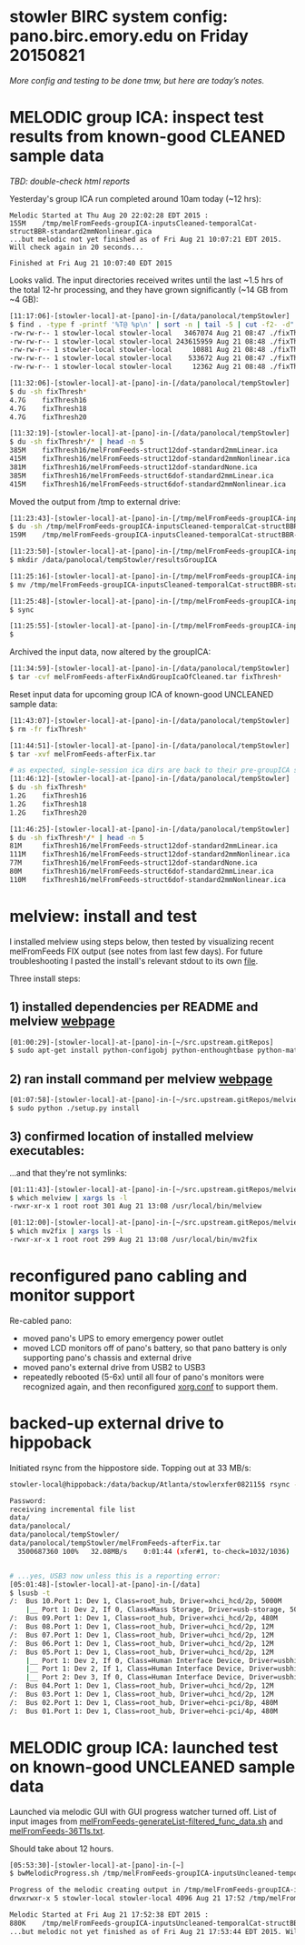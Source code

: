 # stowler BIRC system config: pano.birc.emory.edu on Friday 20150821

_More config and testing to be done tmw, but here are today’s notes._


# MELODIC group ICA: inspect test results from known-good CLEANED sample data

_TBD: double-check html reports_

Yesterday's group ICA run completed around 10am today (~12 hrs):
```
Melodic Started at Thu Aug 20 22:02:28 EDT 2015 :
155M    /tmp/melFromFeeds-groupICA-inputsCleaned-temporalCat-structBBR-standard2mmNonlinear.gica
...but melodic not yet finished as of Fri Aug 21 10:07:21 EDT 2015. Will check again in 20 seconds...

Finished at Fri Aug 21 10:07:40 EDT 2015
```

Looks valid. The input directories received writes until the last ~1.5 hrs of the total 12-hr processing, and they have grown significantly (~14 GB from ~4 GB):

```bash
[11:17:06]-[stowler-local]-at-[pano]-in-[/data/panolocal/tempStowler]
$ find . -type f -printf '%T@ %p\n' | sort -n | tail -5 | cut -f2- -d" " | xargs ls -al
-rw-rw-r-- 1 stowler-local stowler-local   3467074 Aug 21 08:47 ./fixThresh16/melFromFeeds-struct6dof-standardNone.ica/filtered_func_data_clean_melFromFeeds-groupICA-inputsCleaned-temporalCat-structBBR-standard2mmNonlinear.ica/reg_standard/bg_image.nii.gz
-rw-rw-r-- 1 stowler-local stowler-local 243615959 Aug 21 08:48 ./fixThresh16/melFromFeeds-struct6dof-standardNone.ica/filtered_func_data_clean_melFromFeeds-groupICA-inputsCleaned-temporalCat-structBBR-standard2mmNonlinear.ica/reg_standard/filtered_func_data.nii.gz
-rw-rw-r-- 1 stowler-local stowler-local     10881 Aug 21 08:48 ./fixThresh16/melFromFeeds-struct6dof-standardNone.ica/filtered_func_data_clean_melFromFeeds-groupICA-inputsCleaned-temporalCat-structBBR-standard2mmNonlinear.ica/reg_standard/mask.nii.gz
-rw-rw-r-- 1 stowler-local stowler-local    533672 Aug 21 08:47 ./fixThresh16/melFromFeeds-struct6dof-standardNone.ica/filtered_func_data_clean_melFromFeeds-groupICA-inputsCleaned-temporalCat-structBBR-standard2mmNonlinear.ica/reg_standard/standard.nii.gz
-rw-rw-r-- 1 stowler-local stowler-local     12362 Aug 21 08:48 ./fixThresh16/melFromFeeds-struct6dof-standardNone.ica/filtered_func_data_clean_melFromFeeds-groupICA-inputsCleaned-temporalCat-structBBR-standard2mmNonlinear.ica/report_log.html

[11:32:06]-[stowler-local]-at-[pano]-in-[/data/panolocal/tempStowler]
$ du -sh fixThresh*
4.7G    fixThresh16
4.7G    fixThresh18
4.7G    fixThresh20

[11:32:19]-[stowler-local]-at-[pano]-in-[/data/panolocal/tempStowler]
$ du -sh fixThresh*/* | head -n 5
385M    fixThresh16/melFromFeeds-struct12dof-standard2mmLinear.ica
415M    fixThresh16/melFromFeeds-struct12dof-standard2mmNonlinear.ica
381M    fixThresh16/melFromFeeds-struct12dof-standardNone.ica
385M    fixThresh16/melFromFeeds-struct6dof-standard2mmLinear.ica
415M    fixThresh16/melFromFeeds-struct6dof-standard2mmNonlinear.ica
```

Moved the output from /tmp to external drive:
```bash
[11:23:43]-[stowler-local]-at-[pano]-in-[/tmp/melFromFeeds-groupICA-inputsCleaned-temporalCat-structBBR-standard2mmNonlinear.gica]
$ du -sh /tmp/melFromFeeds-groupICA-inputsCleaned-temporalCat-structBBR-standard2mmNonlinear.gica
159M    /tmp/melFromFeeds-groupICA-inputsCleaned-temporalCat-structBBR-standard2mmNonlinear.gica

[11:23:50]-[stowler-local]-at-[pano]-in-[/tmp/melFromFeeds-groupICA-inputsCleaned-temporalCat-structBBR-standard2mmNonlinear.gica]
$ mkdir /data/panolocal/tempStowler/resultsGroupICA

[11:25:16]-[stowler-local]-at-[pano]-in-[/tmp/melFromFeeds-groupICA-inputsCleaned-temporalCat-structBBR-standard2mmNonlinear.gica]
$ mv /tmp/melFromFeeds-groupICA-inputsCleaned-temporalCat-structBBR-standard2mmNonlinear.gica /data/panolocal/tempStowler/resultsGroupICA/

[11:25:48]-[stowler-local]-at-[pano]-in-[/tmp/melFromFeeds-groupICA-inputsCleaned-temporalCat-structBBR-standard2mmNonlinear.gica]
$ sync

[11:25:55]-[stowler-local]-at-[pano]-in-[/tmp/melFromFeeds-groupICA-inputsCleaned-temporalCat-structBBR-standard2mmNonlinear.gica]
$
``` 

Archived the input data, now altered by the groupICA:

```bash
[11:34:59]-[stowler-local]-at-[pano]-in-[/data/panolocal/tempStowler]
$ tar -cvf melFromFeeds-afterFixAndGroupIcaOfCleaned.tar fixThresh*
```

Reset input data for upcoming group ICA of known-good UNCLEANED sample data:

```bash
[11:43:07]-[stowler-local]-at-[pano]-in-[/data/panolocal/tempStowler]
$ rm -fr fixThresh*

[11:44:51]-[stowler-local]-at-[pano]-in-[/data/panolocal/tempStowler]
$ tar -xvf melFromFeeds-afterFix.tar

# as expected, single-session ica dirs are back to their pre-groupICA sizes:
[11:46:12]-[stowler-local]-at-[pano]-in-[/data/panolocal/tempStowler]
$ du -sh fixThresh*
1.2G    fixThresh16
1.2G    fixThresh18
1.2G    fixThresh20

[11:46:25]-[stowler-local]-at-[pano]-in-[/data/panolocal/tempStowler]
$ du -sh fixThresh*/* | head -n 5
81M     fixThresh16/melFromFeeds-struct12dof-standard2mmLinear.ica
111M    fixThresh16/melFromFeeds-struct12dof-standard2mmNonlinear.ica
77M     fixThresh16/melFromFeeds-struct12dof-standardNone.ica
80M     fixThresh16/melFromFeeds-struct6dof-standard2mmLinear.ica
110M    fixThresh16/melFromFeeds-struct6dof-standard2mmNonlinear.ica
```

# melview: install and test

I installed melview using steps below, then tested by visualizing recent melFromFeeds FIX output (see notes from last few days). For future troubleshooting I pasted the install's relevant stdout to its own [file](https://github.com/CVNRneuroimaging/infrastructure/blob/master/config/notes/20150821-stowlerInstalledMelviewOnPano.md).

Three install steps:

## 1) installed dependencies per README and melview [webpage](http://fsl.fmrib.ox.ac.uk/fsl/fslwiki/Melview)

```bash
[01:00:29]-[stowler-local]-at-[pano]-in-[~/src.upstream.gitRepos]
$ sudo apt-get install python-configobj python-enthoughtbase python-matplotlib python-nibabel python-pyface python-pyside python-traits python-traitsui 
```

## 2) ran install command per melview [webpage](http://fsl.fmrib.ox.ac.uk/fsl/fslwiki/Melview)

```bash
[01:07:58]-[stowler-local]-at-[pano]-in-[~/src.upstream.gitRepos/melview] on master
$ sudo python ./setup.py install
```

## 3) confirmed location of installed melview executables:

...and that they're not symlinks:

```bash
[01:11:43]-[stowler-local]-at-[pano]-in-[~/src.upstream.gitRepos/melview] on master
$ which melview | xargs ls -l
-rwxr-xr-x 1 root root 301 Aug 21 13:08 /usr/local/bin/melview

[01:12:00]-[stowler-local]-at-[pano]-in-[~/src.upstream.gitRepos/melview] on master
$ which mv2fix | xargs ls -l
-rwxr-xr-x 1 root root 299 Aug 21 13:08 /usr/local/bin/mv2fix
```

# reconfigured pano cabling and monitor support

Re-cabled pano:
- moved pano's UPS to emory emergency power outlet
- moved LCD monitors off of pano's battery, so that pano battery is only supporting pano's chassis and external drive
- moved pano's external drive from USB2 to USB3
- repeatedly rebooted (5-6x) until all four of pano's monitors were recognized again, and then reconfigured [xorg.conf](https://github.com/CVNRneuroimaging/infrastructure/blob/master/config/xorg.conf-panoQuadMonitors-stowler20150821) to support them.


# backed-up external drive to hippoback

Initiated rsync from the hippostore side. Topping out at 33 MB/s:

```bash
stowler-local@hippoback:/data/backup/Atlanta/stowlerxfer082115$ rsync -avR --progress stowler-local@pano.birc.emory.edu:/data/panolocal .

Password:
receiving incremental file list
data/
data/panolocal/
data/panolocal/tempStowler/
data/panolocal/tempStowler/melFromFeeds-afterFix.tar
  3500687360 100%   32.08MB/s    0:01:44 (xfer#1, to-check=1032/1036)


# ...yes, USB3 now unless this is a reporting error:
[05:01:48]-[stowler-local]-at-[pano]-in-[/data]
$ lsusb -t
/:  Bus 10.Port 1: Dev 1, Class=root_hub, Driver=xhci_hcd/2p, 5000M
    |__ Port 1: Dev 2, If 0, Class=Mass Storage, Driver=usb-storage, 5000M
/:  Bus 09.Port 1: Dev 1, Class=root_hub, Driver=xhci_hcd/2p, 480M
/:  Bus 08.Port 1: Dev 1, Class=root_hub, Driver=uhci_hcd/2p, 12M
/:  Bus 07.Port 1: Dev 1, Class=root_hub, Driver=uhci_hcd/2p, 12M
/:  Bus 06.Port 1: Dev 1, Class=root_hub, Driver=uhci_hcd/2p, 12M
/:  Bus 05.Port 1: Dev 1, Class=root_hub, Driver=uhci_hcd/2p, 12M
    |__ Port 1: Dev 2, If 0, Class=Human Interface Device, Driver=usbhid, 1.5M
    |__ Port 1: Dev 2, If 1, Class=Human Interface Device, Driver=usbhid, 1.5M
    |__ Port 2: Dev 3, If 0, Class=Human Interface Device, Driver=usbhid, 1.5M
/:  Bus 04.Port 1: Dev 1, Class=root_hub, Driver=uhci_hcd/2p, 12M
/:  Bus 03.Port 1: Dev 1, Class=root_hub, Driver=uhci_hcd/2p, 12M
/:  Bus 02.Port 1: Dev 1, Class=root_hub, Driver=ehci-pci/8p, 480M
/:  Bus 01.Port 1: Dev 1, Class=root_hub, Driver=ehci-pci/4p, 480M
```
# MELODIC group ICA: launched test on known-good UNCLEANED sample data

Launched via melodic GUI with GUI progress watcher turned off. List of input images from [melFromFeeds-generateList-filtered_func_data.sh](https://github.com/CVNRneuroimaging/infrastructure/blob/master/config/tests-melodicAndFix-201508/melFromFeeds-generateList-filtered_func_data.sh) and [melFromFeeds-36T1s.txt](https://github.com/CVNRneuroimaging/infrastructure/blob/master/config/tests-melodicAndFix-201508/melFromFeeds-36T1s.txt).

Should take about 12 hours.

```bash
[05:53:30]-[stowler-local]-at-[pano]-in-[~]
$ bwMelodicProgress.sh /tmp/melFromFeeds-groupICA-inputsUncleaned-temporalCat-structBBR-standard2mmNonlinear.gica

Progress of the melodic creating output in /tmp/melFromFeeds-groupICA-inputsUncleaned-temporalCat-structBBR-standard2mmNonlinear.gica:
drwxrwxr-x 5 stowler-local stowler-local 4096 Aug 21 17:52 /tmp/melFromFeeds-groupICA-inputsUncleaned-temporalCat-structBBR-standard2mmNonlinear.gica

Melodic Started at Fri Aug 21 17:52:38 EDT 2015 :
880K    /tmp/melFromFeeds-groupICA-inputsUncleaned-temporalCat-structBBR-standard2mmNonlinear.gica
...but melodic not yet finished as of Fri Aug 21 17:53:44 EDT 2015. Will check again in 20 seconds...
```
